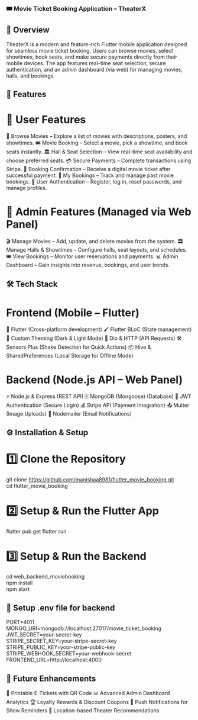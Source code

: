 ### 🎟️ Movie Ticket Booking Application – TheaterX
## 📌 Overview
TheaterX is a modern and feature-rich Flutter mobile application designed for seamless movie ticket booking. Users can browse movies, select showtimes, book seats, and make secure payments directly from their mobile devices. The app features real-time seat selection, secure authentication, and an admin dashboard (via web) for managing movies, halls, and bookings.

## 🚀 Features
# 🔹 User Features
🎥 Browse Movies – Explore a list of movies with descriptions, posters, and showtimes.
🎟️ Movie Booking – Select a movie, pick a showtime, and book seats instantly.
🏛️ Hall & Seat Selection – View real-time seat availability and choose preferred seats.
💳 Secure Payments – Complete transactions using Stripe.
🎫 Booking Confirmation – Receive a digital movie ticket after successful payment.
📜 My Bookings – Track and manage past movie bookings.
🔐 User Authentication – Register, log in, reset passwords, and manage profiles.

# 🔹 Admin Features (Managed via Web Panel)
🎬 Manage Movies – Add, update, and delete movies from the system.
🏛️ Manage Halls & Showtimes – Configure halls, seat layouts, and schedules.
🎟️ View Bookings – Monitor user reservations and payments.
📊 Admin Dashboard – Gain insights into revenue, bookings, and user trends.

## 🛠️ Tech Stack
# Frontend (Mobile – Flutter)
🚀 Flutter (Cross-platform development)
🖌 Flutter BLoC (State management)
🎨 Custom Theming (Dark & Light Mode)
📡 Dio & HTTP (API Requests)
🛠 Sensors Plus (Shake Detection for Quick Actions)
📦 Hive & SharedPreferences (Local Storage for Offline Mode)

# Backend (Node.js API – Web Panel)
⚡ Node.js & Express (REST API)
🗄 MongoDB (Mongoose) (Database)
🔐 JWT Authentication (Secure Login)
💰 Stripe API (Payment Integration)
📤 Multer (Image Uploads)
📩 Nodemailer (Email Notifications)

## ⚙️ Installation & Setup
# 1️⃣ Clone the Repository
git clone https://github.com/manishaa8981/flutter_movie_booking.git  
cd flutter_movie_booking

# 2️⃣ Setup & Run the Flutter App
flutter pub get
flutter run

# 3️⃣ Setup & Run the Backend
cd web_backend_moviebooking  
npm install  
npm start  

## 📌 Setup .env file for backend
PORT=4011  
MONGO_URI=mongodb://localhost:27017/movie_ticket_booking  
JWT_SECRET=your-secret-key  
STRIPE_SECRET_KEY=your-stripe-secret-key  
STRIPE_PUBLIC_KEY=your-stripe-public-key  
STRIPE_WEBHOOK_SECRET=your-webhook-secret  
FRONTEND_URL=http://localhost:4000  

## 🎯 Future Enhancements
📃 Printable E-Tickets with QR Code
📊 Advanced Admin Dashboard Analytics
🏆 Loyalty Rewards & Discount Coupons
🔔 Push Notifications for Show Reminders
📍 Location-based Theater Recommendations



